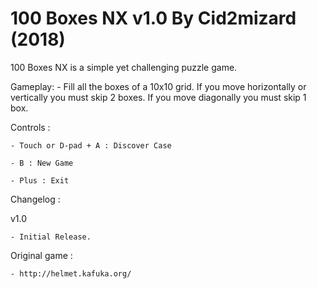 # 100 Boxes NX v1.0 By Cid2mizard (2018)

100 Boxes NX is a simple yet challenging puzzle game.

Gameplay:
	- Fill all the boxes of a 10x10 grid. If you move horizontally or vertically you must skip 2 boxes. If you move diagonally you must skip 1 box.

Controls :

	- Touch or D-pad + A : Discover Case

	- B : New Game

	- Plus : Exit

Changelog :

v1.0

	- Initial Release.

Original game :

	- http://helmet.kafuka.org/
